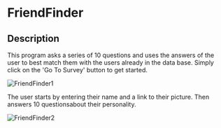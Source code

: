 # FriendFinder

## Description
This program asks a series of 10 questions and uses the answers of the user to best match them with the users already in the data base.
Simply click on the 'Go To Survey' button to get started.

![FriendFinder1](https://user-images.githubusercontent.com/51678140/74258589-95dfe200-4cc4-11ea-8397-b2553367ee9d.png)

The user starts by entering their name and a link to their picture. Then answers 10 questionsabout their personality.

![FriendFinder2](https://user-images.githubusercontent.com/51678140/74258695-bf990900-4cc4-11ea-91c5-555a954a5e58.png)

